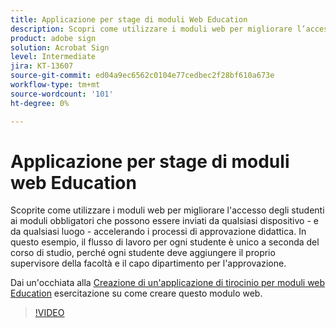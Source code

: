 ```yaml
---
title: Applicazione per stage di moduli Web Education
description: Scopri come utilizzare i moduli web per migliorare l’accesso degli studenti ai moduli richiesti
product: adobe sign
solution: Acrobat Sign
level: Intermediate
jira: KT-13607
source-git-commit: ed04a9ec6562c0104e77cedbec2f28bf610a673e
workflow-type: tm+mt
source-wordcount: '101'
ht-degree: 0%

---
```


# Applicazione per stage di moduli web Education

Scoprite come utilizzare i moduli web per migliorare l&#39;accesso degli studenti ai moduli obbligatori che possono essere inviati da qualsiasi dispositivo - e da qualsiasi luogo - accelerando i processi di approvazione didattica. In questo esempio, il flusso di lavoro per ogni studente è unico a seconda del corso di studio, perché ogni studente deve aggiungere il proprio supervisore della facoltà e il capo dipartimento per l&#39;approvazione.

Dai un&#39;occhiata alla [Creazione di un&#39;applicazione di tirocinio per moduli web Education](usecase-edu-intern-create.md) esercitazione su come creare questo modulo web.

>[!VIDEO](https://video.tv.adobe.com/v/3421773?quality=12&learn=on&hidetitle=true)

